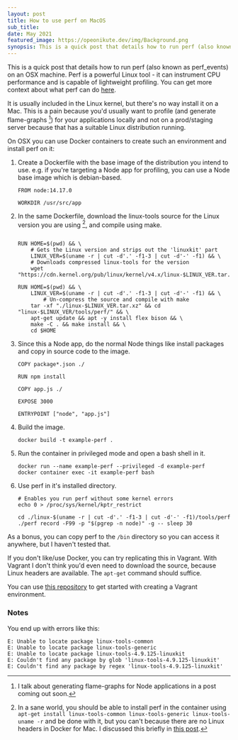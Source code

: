 ```yaml
---
layout: post
title: How to use perf on MacOS
sub_title:
date: May 2021
featured_image: https://opeonikute.dev/img/Background.png
synopsis: This is a quick post that details how to run perf (also known as perf_events) on an OSX machine.
---
```


This is a quick post that details how to run perf (also known as perf_events) on an OSX machine. Perf is a powerful Linux tool - it can instrument CPU performance and is capable of lightweight profiling. You can get more context about what perf can do [here](http://www.brendangregg.com/perf.html).

It is usually included in the Linux kernel, but there's no way install it on a Mac. This is a pain because you'd usually want to profile (and generate flame-graphs [^1]) for your applications locally and not on a prod/staging server because that has a suitable Linux distribution running.

On OSX you can use Docker containers to create such an environment and install perf on it:

1. Create a Dockerfile with the base image of the distribution you intend to use. e.g. if you're targeting a Node app for profiling, you can use a Node base image which is debian-based.

    ```docker
    FROM node:14.17.0

    WORKDIR /usr/src/app
    ```

2. In the same Dockerfile, download the linux-tools source for the Linux version you are using [^2], and compile using make.

    ```docker

    RUN HOME=$(pwd) && \ 
        # Gets the Linux version and strips out the 'linuxkit' part
        LINUX_VER=$(uname -r | cut -d'.' -f1-3 | cut -d'-' -f1) && \
        # Downloads compressed linux-tools for the version
        wget "https://cdn.kernel.org/pub/linux/kernel/v4.x/linux-$LINUX_VER.tar.xz"

    RUN HOME=$(pwd) && \ 
        LINUX_VER=$(uname -r | cut -d'.' -f1-3 | cut -d'-' -f1) && \
    		# Un-compress the source and compile with make
        tar -xf "./linux-$LINUX_VER.tar.xz" && cd "linux-$LINUX_VER/tools/perf/" && \ 
        apt-get update && apt -y install flex bison && \ 
        make -C . && make install && \
        cd $HOME
    ```

3. Since this a Node app, do the normal Node things like install packages and copy in source code to the image.

    ```docker
    COPY package*.json ./

    RUN npm install

    COPY app.js ./

    EXPOSE 3000

    ENTRYPOINT ["node", "app.js"]
    ```

4. Build the image.

    ```docker
    docker build -t example-perf .
    ```

5. Run the container in privileged mode and open a bash shell in it.

    ```docker
    docker run --name example-perf --privileged -d example-perf
    docker container exec -it example-perf bash
    ```

6. Use perf in it's installed directory.

    ```docker
    # Enables you run perf without some kernel errors
    echo 0 > /proc/sys/kernel/kptr_restrict

    cd ./linux-$(uname -r | cut -d'.' -f1-3 | cut -d'-' -f1)/tools/perf
    ./perf record -F99 -p "$(pgrep -n node)" -g -- sleep 30
    ```

As a bonus, you can copy perf to the `/bin` directory so you can access it anywhere, but I haven't tested that.

If you don't like/use Docker, you can try replicating this in Vagrant. With Vagrant I don't think you'd even need to download the source, because Linux headers are available. The `apt-get` command should suffice.

You can use [this repository](https://github.com/OpeOnikute/vagrant-bcctools) to get started with creating a Vagrant environment.

### Notes

[^1]: I talk about generating flame-graphs for Node applications in a post coming out soon.

[^2]: In a sane world, you should be able to install perf in the container using `apt-get install linux-tools-common linux-tools-generic linux-tools-uname -r` and be done with it, but you can't because there are no Linux headers in Docker for Mac. I discussed this briefly in [this post](https://opeonikute.dev/posts/how-to-set-up-bcc-for-ebpf-on-mac-os). 

You end up with errors like this:

```docker
E: Unable to locate package linux-tools-common
E: Unable to locate package linux-tools-generic
E: Unable to locate package linux-tools-4.9.125-linuxkit
E: Couldn't find any package by glob 'linux-tools-4.9.125-linuxkit'
E: Couldn't find any package by regex 'linux-tools-4.9.125-linuxkit'
```